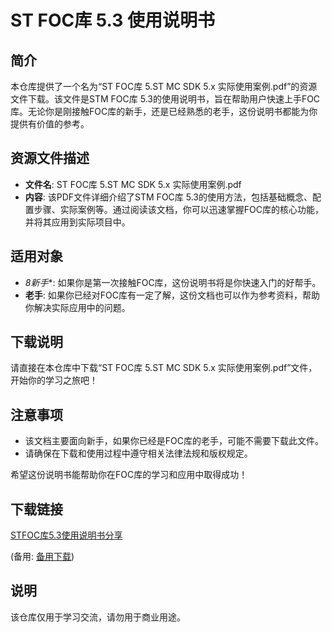 # ST FOC库 5.3 使用说明书

## 简介

本仓库提供了一个名为“ST FOC库 5.ST MC SDK 5.x 实际使用案例.pdf”的资源文件下载。该文件是STM FOC库 5.3的使用说明书，旨在帮助用户快速上手FOC库。无论你是刚接触FOC库的新手，还是已经熟悉的老手，这份说明书都能为你提供有价值的参考。

## 资源文件描述

- **文件名**: ST FOC库 5.ST MC SDK 5.x 实际使用案例.pdf
- **内容**: 该PDF文件详细介绍了STM FOC库 5.3的使用方法，包括基础概念、配置步骤、实际案例等。通过阅读该文档，你可以迅速掌握FOC库的核心功能，并将其应用到实际项目中。

## 适用对象

- *8新手**: 如果你是第一次接触FOC库，这份说明书将是你快速入门的好帮手。
- **老手**: 如果你已经对FOC库有一定了解，这份文档也可以作为参考资料，帮助你解决实际应用中的问题。

## 下载说明

请直接在本仓库中下载“ST FOC库 5.ST MC SDK 5.x 实际使用案例.pdf”文件，开始你的学习之旅吧！

## 注意事项

- 该文档主要面向新手，如果你已经是FOC库的老手，可能不需要下载此文件。
- 请确保在下载和使用过程中遵守相关法律法规和版权规定。

希望这份说明书能帮助你在FOC库的学习和应用中取得成功！

## 下载链接
[STFOC库5.3使用说明书分享](https://pan.quark.cn/s/530aa6685449) 

(备用: [备用下载](https://pan.baidu.com/s/1sgwq4artZionDdWe34gmQQ?pwd=1234))

## 说明

该仓库仅用于学习交流，请勿用于商业用途。
